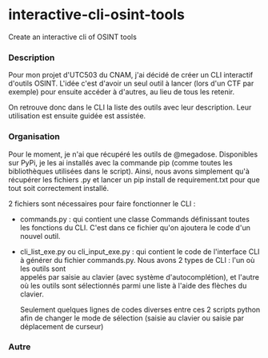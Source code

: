 # interactive-cli-osint-tools
Create an interactive cli of OSINT tools

### Description
Pour mon projet d'UTC503 du CNAM, j'ai décidé de créer un CLI interactif d'outils OSINT. 
L'idée c'est d'avoir un seul outil à lancer (lors d'un CTF par exemple) pour ensuite accéder à d'autres, au lieu de tous les retenir.

On retrouve donc dans le CLI la liste des outils avec leur description. Leur utilisation est ensuite guidée est assistée.

### Organisation
Pour le moment, je n'ai que récupéré les outils de @megadose. Disponibles sur PyPi, je les ai installés avec la commande pip (comme toutes les bibliothèques utilisées dans le script). Ainsi, nous avons simplement qu'à récupérer les fichiers .py et lancer un pip install de requirement.txt pour que tout soit correctement installé.

2 fichiers sont nécessaires pour faire fonctionner le CLI :

  - commands.py : qui contient une classe Commands définissant toutes les fonctions du CLI. C'est dans ce fichier qu'on ajoutera le code d'un nouvel outil.
  - cli_list_exe.py ou cli_input_exe.py : qui contient le code de l'interface CLI à générer du fichier commands.py. Nous avons 2 types de CLI : l'un où les outils sont         
    appelés par saisie au clavier (avec système d'autocomplétion), et l'autre où les outils sont sélectionnés parmi une liste à l'aide des flèches du clavier.    
    
    Seulement quelques lignes de codes diverses entre ces 2 scripts python afin de changer le mode de sélection (saisie au clavier ou saisie par déplacement de 
    curseur)

### Autre 
